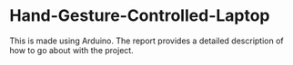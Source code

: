 # Hand-Gesture-Controlled-Laptop
This is made using Arduino. 
The report provides a detailed description of how to go about with the project.
